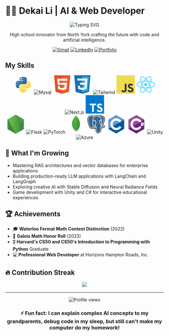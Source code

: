# 👨‍💻 Dekai Li | AI & Web Developer

<div align="center">
  <img src="https://readme-typing-svg.demolab.com?font=Fira+Code&weight=600&size=28&duration=3000&pause=1000&color=0EA5E9&center=true&vCenter=true&random=false&width=435&lines=AI+Developer;Full-Stack+Engineer;Problem+Solver;Innovation+Enthusiast" alt="Typing SVG" />
</div>

<p align="center">High school innovator from North York crafting the future with code and artificial intelligence.</p>

<div align="center">
  
[![Gmail](https://img.shields.io/badge/Gmail-D14836?style=for-the-badge&logo=gmail&logoColor=white)](mailto:lidekai2008@gmail.com)
[![LinkedIn](https://img.shields.io/badge/LinkedIn-0077B5?style=for-the-badge&logo=linkedin&logoColor=white)](https://www.linkedin.com/in/li-dekai-8287332a6/)
[![Portfolio](https://img.shields.io/badge/My_Portfolio-000?style=for-the-badge&logo=ko-fi&logoColor=white)](https://dekaiwebsite.vercel.app/)
  
</div>


## My Skills

<div align="center">
  <img src="https://raw.githubusercontent.com/devicons/devicon/master/icons/python/python-original.svg" alt="Python" width="60" height="60" />
  <img src="https://www.google.com/url?sa=i&url=https%3A%2F%2Fmysql-com.en.softonic.com%2F&psig=AOvVaw2tmbf7FeB2mW-_fRHbpXZ8&ust=1746658943032000&source=images&cd=vfe&opi=89978449&ved=0CBQQjRxqFwoTCMD3p-H5j40DFQAAAAAdAAAAABAK" alt="Mysql" width="60" height="60" />
  <img src="https://raw.githubusercontent.com/devicons/devicon/master/icons/html5/html5-original.svg" alt="HTML" width="60" height="60" />
  <img src="https://raw.githubusercontent.com/devicons/devicon/master/icons/css3/css3-original.svg" alt="CSS" width="60" height="60" />
  <img src="https://www.vectorlogo.zone/logos/tailwindcss/tailwindcss-icon.svg" alt="Tailwind" width="60" height="60" />
  <img src="https://raw.githubusercontent.com/devicons/devicon/master/icons/javascript/javascript-original.svg" alt="JavaScript" width="60" height="60" />
  <img src="https://raw.githubusercontent.com/devicons/devicon/master/icons/react/react-original.svg" alt="React" width="60" height="60" />
  <img src="https://cdn.worldvectorlogo.com/logos/next-js.svg" alt="Next.js" width="60" height="60" />
  <img src="https://raw.githubusercontent.com/devicons/devicon/master/icons/typescript/typescript-original.svg" alt="TypeScript" width="60" height="60" />
</div>

<div align="center">
  <img src="https://raw.githubusercontent.com/devicons/devicon/master/icons/nodejs/nodejs-original.svg" alt="Node.js" width="60" height="60" />
  <img src="https://encrypted-tbn0.gstatic.com/images?q=tbn:ANd9GcRubRv-E-PFnEuyYITdMYPqMXrBLOIKUTW8ug&s" alt="Flask" width="60" height="60" />
  <img src="https://www.vectorlogo.zone/logos/pytorch/pytorch-icon.svg" alt="PyTorch" width="60" height="60" />
  <img src="https://raw.githubusercontent.com/devicons/devicon/master/icons/mongodb/mongodb-original.svg" alt="MongoDB" width="60" height="60" />
  <img src="https://raw.githubusercontent.com/devicons/devicon/master/icons/postgresql/postgresql-original.svg" alt="PostgreSQL" width="60" height="60" />
  <img src="https://raw.githubusercontent.com/devicons/devicon/master/icons/c/c-original.svg" alt="C" width="60" height="60" />
  <img src="https://raw.githubusercontent.com/devicons/devicon/master/icons/csharp/csharp-original.svg" alt="C#" width="60" height="60" />
  <img src="https://www.vectorlogo.zone/logos/unity3d/unity3d-icon.svg" alt="Unity" width="60" height="60" />
  <img src="https://www.vectorlogo.zone/logos/microsoft_azure/microsoft_azure-icon.svg" alt="Azure" width="60" height="60" />
</div>


</div>


## 🌱 What I'm Growing

- Mastering RAG architectures and vector databases for enterprise applications
- Building production-ready LLM applications with LangChain and LangGraph
- Exploring creative AI with Stable Diffusion and Neural Radiance Fields
- Game development with Unity and C# for interactive educational experiences

## 🏆 Achievements

- 🎓 **Waterloo Fermat Math Contest Distinction** (2022)
- 🏅 **Galois Math Honor Roll** (2023)
- 🎖️ **Harvard's CS50 and CS50's Introduction to Programming with Python** Graduate
- 💻 **Professional Web Developer** at Horizons Hampton Roads, Inc.


## 🔥 Contribution Streak

<div align="center">
  <img src="https://github-readme-streak-stats.herokuapp.com/?user=improdead&theme=radical" />
</div>

---

<div align="center">
  <img src="https://komarev.com/ghpvc/?username=yourusername&style=flat-square&color=blueviolet" alt="Profile views" />
</div>

<div align="center">
  
### ⚡ Fun fact: I can explain complex AI concepts to my grandparents, debug code in my sleep, but still can't make my computer do my homework!
  
</div>
